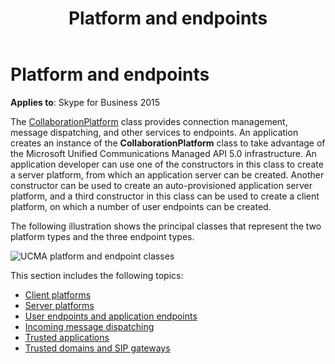 ﻿---
title: Platform and endpoints
TOCTitle: Platform and endpoints
ms:assetid: de5868bc-9ac7-4f88-b700-a2efce8d531e
ms:mtpsurl: https://msdn.microsoft.com/library/Dn466045(v=office.16)
ms:contentKeyID: 65239979
ms.date: 07/27/2015
mtps_version: v=office.16
---

# Platform and endpoints

**Applies to**: Skype for Business 2015

The [CollaborationPlatform](/dotnet/api/microsoft.rtc.collaboration.collaborationplatform?view=ucma-api) class provides connection management, message dispatching, and other services to endpoints. An application creates an instance of the **CollaborationPlatform** class to take advantage of the Microsoft Unified Communications Managed API 5.0 infrastructure. An application developer can use one of the constructors in this class to create a server platform, from which an application server can be created. Another constructor can be used to create an auto-provisioned application server platform, and a third constructor in this class can be used to create a client platform, on which a number of user endpoints can be created.

The following illustration shows the principal classes that represent the two platform types and the three endpoint types.

![UCMA platform and endpoint classes](images/Dn466045.UCMA-Platform-Endpoint(Office.16).png "UCMA platform and endpoint classes")

This section includes the following topics:

- [Client platforms](client-platforms.md)
- [Server platforms](server-platforms.md)
- [User endpoints and application endpoints](user-endpoints-and-application-endpoints.md)
- [Incoming message dispatching](incoming-message-dispatching.md)
- [Trusted applications](trusted-applications.md)
- [Trusted domains and SIP gateways](trusted-domains-and-sip-gateways.md)

